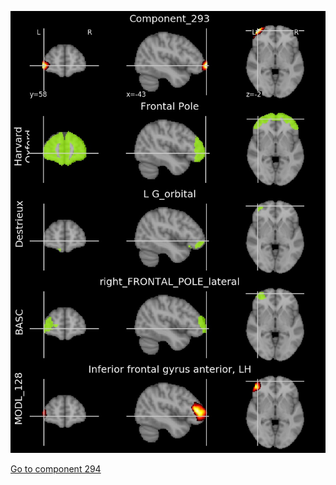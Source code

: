 


![293](preliminary/293.jpg "Component 293")

[Go to component 294](https://parietal-inria.github.io/MODL_atlas/1024/294 "Component 294")
